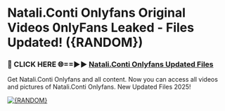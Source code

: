 # Natali.Conti Onlyfans Original Videos 0nlyFans Leaked - Files Updated! ({RANDOM})

<h3>🔴 CLICK HERE 🌐==►► <a href="https://betterlinks.top/A2PfLJ" rel="nofollow">Natali.Conti Onlyfans Updated Files</a></h3>

Get Natali.Conti Onlyfans and all content. Now you can access all videos and pictures of Natali.Conti Onlyfans. New Updated Files 2025!

[![{RANDOM}](https://i.imgur.com/ppqm5kG.gif)](https://betterlinks.top/A2PfLJ)